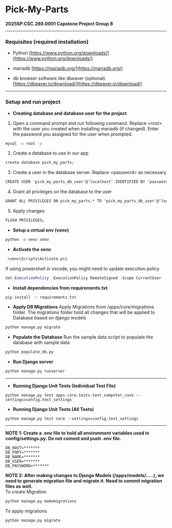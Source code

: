# Pick-My-Parts
**2025SP.CSC.289.0001 Capstone Project Group 8**
___
### Requisites (required installation)
- Python
[https://www.python.org/downloads/](https://www.python.org/downloads/)

- mariadb
[https://mariadb.org/](https://mariadb.org/)

- db browser software like dbeaver (optional)
[https://dbeaver.io/download/](https://dbeaver.io/download/)

___
### Setup and run project
- **Creating database and database user for the project**
1. Open a command prompt and run following command. Replace \<root\> with the user you created when installing mariadb (if changed). Enter the password you assigned for the user when prompted.
```cmd
mysql -u root -p
```

2. Create a database to use in our app
```cmd
create database pick_my_parts;
```

3. Create a user in the database server. Replace \<password\> as necessary
```cmd
CREATE USER 'pick_my_parts_db_user'@'localhost' IDENTIFIED BY 'password';
```

4. Grant all privileges on the database to the user
```cmd
GRANT ALL PRIVILEGES ON pick_my_parts.* TO 'pick_my_parts_db_user'@'localhost';
```

5. Apply changes
```cmd
FLUSH PRIVILEGES;
```

- **Setup a virtual env (venv)**
```bash
python -m venv venv
```

- **Activate the venv**
```ps1
.\venv\Scripts\Activate.ps1
```

If using powershell in vscode, you might need to update execution policy
```ps1
Set-ExecutionPolicy -ExecutionPolicy RemoteSigned -Scope CurrentUser
```

- **Install dependencies from requirements.txt**
```bash
pip install -r requirements.txt
```

- **Apply DB Migrations**
Apply Migrations from /apps/core/migrations folder. 
The migrations folder hold all changes that will be applied to Database based on django models
```bash
python manage.py migrate
```

- **Populate the Database**
Run the sample data script to populate the database with sample data
```bash
python populate_db.py
```

- **Run Django server**
```bash
python manage.py runserver
```

___
- **Running Django Unit Tests (Individual Test File)**
```commandline
python manage.py test apps.core.tests.test_computer_case --settings=config.test_settings
```
- **Running Django Unit Tests (All Tests)**
```commandline
python manage.py test core --settings=config.test_settings
```
___
**NOTE 1: Create a .env file to hold all environment variables used in config/settings.py. Do not commit and push .env file.**
```
DB_HOST=*******
DB_PORT=*******
DB_NAME=*******
DB_USER=*******
DB_PASSWORD=*******
```

**NOTE 2: After making changes to Django Models (/apps/models/.....), we need to generate migration file and migrate it. Need to commit migration files as well.**
\
To create Migration
```bash
python manage.py makemigrations
```
To apply migrations
```bash
python manage.py migrate
```
